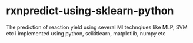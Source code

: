 # rxnpredict-using-sklearn-python
The prediction of reaction yield using several Ml technqiues like MLP, SVM etc i implemented using python, scikitlearn, matplotlib, numpy etc
